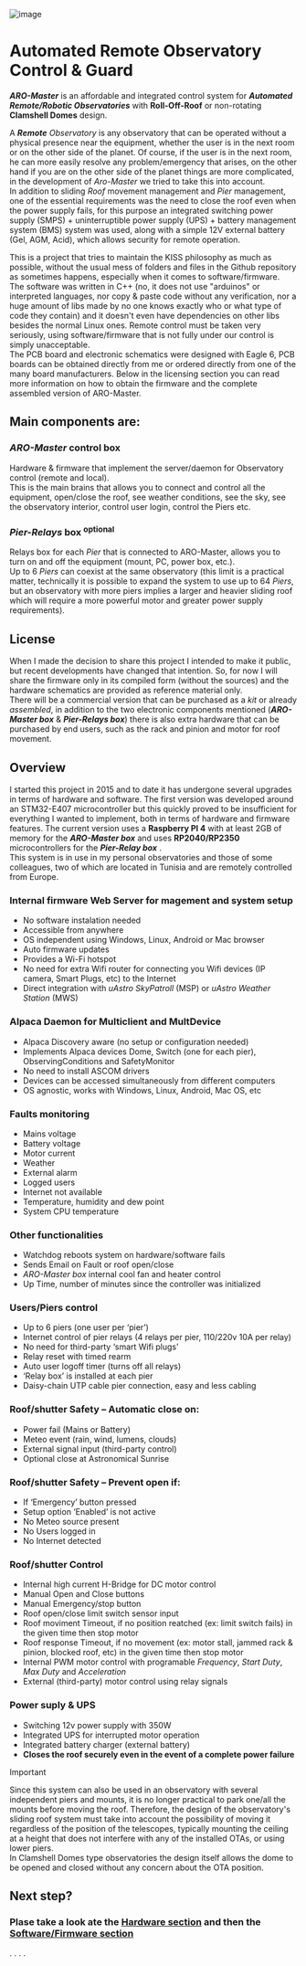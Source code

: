 ![image](https://github.com/user-attachments/assets/f11f5d3a-4bc3-4ead-ba16-23fee96c62ab)
# Automated Remote Observatory Control &amp; Guard

***ARO-Master*** is an affordable and integrated control system for ***Automated Remote/Robotic Observatories*** with **Roll-Off-Roof** or non-rotating **Clamshell Domes** design.

A _***Remote*** Observatory_ is any observatory that can be operated without a physical presence near the equipment, whether the user is in the next room or on the other side of the planet. Of course, if the user is in the next room, he can more easily resolve any problem/emergency that arises, on the other hand if you are on the other side of the planet things are more complicated, in the development of _Aro-Master_ we tried to take this into account.    
In addition to sliding _Roof_ movement management and _Pier_ management, one of the essential requirements was the need to close the roof even when the power supply fails, for this purpose an integrated switching power supply (SMPS) + uninterruptible power supply (UPS) + battery management system (BMS) system was used, along with a simple 12V external battery (Gel, AGM, Acid), which allows security for remote operation.

This is a project that tries to maintain the KISS philosophy as much as possible, without the usual mess of folders and files in the Github repository as sometimes happens, especially when it comes to software/firmware.  
The software was written in C++ (no, it does not use "arduinos" or interpreted languages, nor copy & paste code without any verification, nor a huge amount of libs made by no one knows exactly who or what type of code they contain) and it doesn't even have dependencies on other libs besides the normal Linux ones. Remote control must be taken very seriously, using software/firmware that is not fully under our control is simply unacceptable.   
The PCB board and electronic schematics were designed with Eagle 6, PCB boards can be obtained directly from me or ordered directly from one of the many board manufacturers.
Below in the licensing section you can read more information on how to obtain the firmware and the complete assembled version of ARO-Master.

## Main components are:
### ***ARO-Master*** control box
Hardware & firmware that implement the server/daemon for Observatory control (remote and local).  
This is the main brains that allows you to connect and control all the equipment, open/close the roof, see weather conditions, see the sky, see the observatory interior, control user login, control the Piers etc.
### ***Pier-Relays*** box <sup>optional</sup>
Relays box for each _Pier_ that is connected to ARO-Master, allows you to turn on and off the equipment (mount, PC, power box, etc.).  
Up to 6 _Piers_ can coexist at the same observatory (this limit is a practical matter, technically it is possible to expand the system to use up to 64 _Piers_, but an observatory with more piers implies a larger and heavier sliding roof which will require a more powerful motor and greater power supply requirements).

## License
When I made the decision to share this project I intended to make it public, but recent developments have changed that intention. So, for now I will share the firmware only in its compiled form (without the sources) and the hardware schematics are provided as reference material only.  
There will be a commercial version that can be purchased as a _kit_ or already _assembled_, in addition to the two electronic components mentioned (***ARO-Master box*** & ***Pier-Relays box***) there is also extra hardware that can be purchased by end users, such as the rack and pinion and motor for roof movement.

## Overview
I started this project in 2015 and to date it has undergone several upgrades in terms of hardware and software. The first version was developed around an STM32-E407 microcontroller but this quickly proved to be insufficient for everything I wanted to implement, both in terms of hardware and firmware features. The current version uses a **Raspberry PI 4** with at least 2GB of memory for the ***ARO-Master box*** and uses **RP2040/RP2350** microcontrollers for the ***Pier-Relay box*** .  
This system is in use in my personal observatories and those of some colleagues, two of which are located in Tunisia and are remotely controlled from Europe.

### Internal firmware Web Server for magement and system setup
- No software instalation needed
- Accessible from anywhere
- OS independent using Windows, Linux, Android or Mac browser
- Auto firmware updates
- Provides a Wi-Fi hotspot
- No need for extra Wifi router for connecting you Wifi devices (IP camera, Smart Plugs, etc) to the Internet 
- Direct integration with _uAstro SkyPatroll_ (MSP) or _uAstro Weather Station_ (MWS)
### Alpaca Daemon for Multiclient and MultDevice
- Alpaca Discovery aware (no setup or configuration needed)
- Implements Alpaca devices Dome, Switch (one for each pier), ObservingConditions and  SafetyMonitor
- No need to install ASCOM drivers
- Devices can be accessed simultaneously from different computers
- OS agnostic, works with Windows, Linux, Android, Mac OS, etc
### Faults monitoring
- Mains voltage
- Battery voltage
- Motor current
- Weather
- External alarm
- Logged users
- Internet not available
- Temperature, humidity and dew point
- System CPU temperature 
### Other functionalities
- Watchdog reboots system on hardware/software fails
- Sends Email on Fault or roof open/close
- _ARO-Master box_ internal cool fan and heater control
- Up Time, number of minutes since the controller was initialized
### Users/Piers control
- Up to 6 piers  (one user per ‘pier’)
- Internet control of pier relays (4 relays per pier, 110/220v 10A per relay)
- No need for third-party ‘smart Wifi plugs’
- Relay reset with timed rearm
- Auto user logoff timer (turns off all relays)
- ‘Relay box’ is installed at each pier
- Daisy-chain UTP cable  pier connection, easy and less cabling
### Roof/shutter Safety – Automatic close on:
- Power fail (Mains or Battery)
- Meteo event (rain, wind, lumens, clouds)
- External signal input (third-party control)
- Optional close at Astronomical Sunrise
### Roof/shutter Safety – Prevent open if:
- If ‘Emergency’ button pressed
- Setup option ‘Enabled’ is not active
- No Meteo source present
- No Users logged in
- No Internet detected
### Roof/shutter Control
- Internal high current H-Bridge for DC motor control
- Manual Open and Close buttons
- Manual Emergency/stop button
- Roof open/close limit switch sensor input
- Roof moviment Timeout, if no position reatched (ex: limit switch fails) in the given time then stop motor
- Roof response Timeout, if no movement (ex: motor stall, jammed rack & pinion, blocked roof, etc) in the given time then stop motor
- Internal PWM motor control with programable _Frequency_, _Start Duty_, _Max Duty_ and _Acceleration_
- External (third-party) motor control using relay signals
### Power suply & UPS
- Switching 12v power supply with 350W
- Integrated UPS for interrupted motor operation
- Integrated battery charger (external battery)
- **Closes the roof securely even in the event of a complete power failure**

> [!IMPORTANT]
> Since this system can also be used in an observatory with several independent piers and mounts, it is no longer practical to park one/all the mounts before moving the roof.
> Therefore, the design of the observatory's sliding roof system must take into account the possibility of moving it regardless of the position of the telescopes, typically mounting the ceiling at a height that does not interfere with any of the installed OTAs, or using lower piers.  
> In Clamshell Domes type observatories the design itself allows the dome to be opened and closed without any concern about the OTA position.

## Next step?
### Plase take a look ate the [Hardware section](https://github.com/almtree/aro-master/tree/main/hardware) and then the [Software/Firmware section](https://github.com/almtree/aro-master/tree/main/firmware)

.
.
.
.

